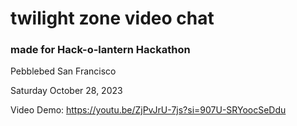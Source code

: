 # twilight zone video chat

### made for Hack-o-lantern Hackathon 

Pebblebed San Francisco

Saturday October 28, 2023

Video Demo:
https://youtu.be/ZjPvJrU-7js?si=907U-SRYoocSeDdu


